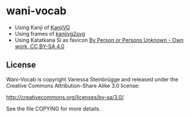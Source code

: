 # wani-vocab

- Using Kanji of [KanjiVG](https://github.com/KanjiVG/kanjivg)
- Using frames of [kanjivg2svg](https://github.com/Kimtaro/kanjivg2svg)
- Using Katatkana Si as favicon [By Person or Persons Unknown - Own work, CC BY-SA 4.0](https://commons.wikimedia.org/w/index.php?curid=104860397)

License
-------
Wani-Vocab is copyright Vanessa Steinbrügge and released under the Creative Commons
Attribution-Share Alike 3.0 license:

http://creativecommons.org/licenses/by-sa/3.0/

See the file COPYING for more details.
